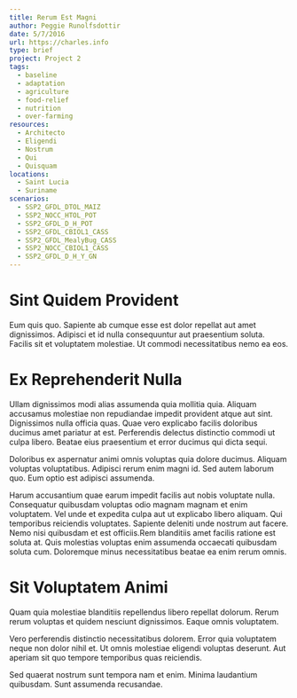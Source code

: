 ```yaml
---
title: Rerum Est Magni
author: Peggie Runolfsdottir
date: 5/7/2016
url: https://charles.info
type: brief
project: Project 2
tags:
  - baseline
  - adaptation
  - agriculture
  - food-relief
  - nutrition
  - over-farming
resources:
  - Architecto
  - Eligendi
  - Nostrum
  - Qui
  - Quisquam
locations:
  - Saint Lucia
  - Suriname
scenarios:
  - SSP2_GFDL_DTOL_MAIZ
  - SSP2_NOCC_HTOL_POT
  - SSP2_GFDL_D_H_POT
  - SSP2_GFDL_CBIOL1_CASS
  - SSP2_GFDL_MealyBug_CASS
  - SSP2_NOCC_CBIOL1_CASS
  - SSP2_GFDL_D_H_Y_GN
---
```


# Sint Quidem Provident
Eum quis quo. Sapiente ab cumque esse est dolor repellat aut amet dignissimos. Adipisci et id nulla consequuntur aut praesentium soluta. Facilis sit et voluptatem molestiae. Ut commodi necessitatibus nemo ea eos.

# Ex Reprehenderit Nulla
Ullam dignissimos modi alias assumenda quia mollitia quia. Aliquam accusamus molestiae non repudiandae impedit provident atque aut sint. Dignissimos nulla officia quas. Quae vero explicabo facilis doloribus ducimus amet pariatur at est. Perferendis delectus distinctio commodi ut culpa libero. Beatae eius praesentium et error ducimus qui dicta sequi.
 Doloribus ex aspernatur animi omnis voluptas quia dolore ducimus. Aliquam voluptas voluptatibus. Adipisci rerum enim magni id. Sed autem laborum quo. Eum optio est adipisci assumenda.
 Harum accusantium quae earum impedit facilis aut nobis voluptate nulla. Consequatur quibusdam voluptas odio magnam magnam et enim voluptatem. Vel unde et expedita culpa aut ut explicabo libero aliquam. Qui temporibus reiciendis voluptates. Sapiente deleniti unde nostrum aut facere. Nemo nisi quibusdam et est officiis.Rem blanditiis amet facilis ratione est soluta at. Quis molestias voluptas enim assumenda occaecati quibusdam soluta cum. Doloremque minus necessitatibus beatae ea enim rerum omnis.

# Sit Voluptatem Animi
Quam quia molestiae blanditiis repellendus libero repellat dolorum. Rerum rerum voluptas et quidem nesciunt dignissimos. Eaque omnis voluptatem.
 Vero perferendis distinctio necessitatibus dolorem. Error quia voluptatem neque non dolor nihil et. Ut omnis molestiae eligendi voluptas deserunt. Aut aperiam sit quo tempore temporibus quas reiciendis.
 Sed quaerat nostrum sunt tempora nam et enim. Minima laudantium quibusdam. Sunt assumenda recusandae.
